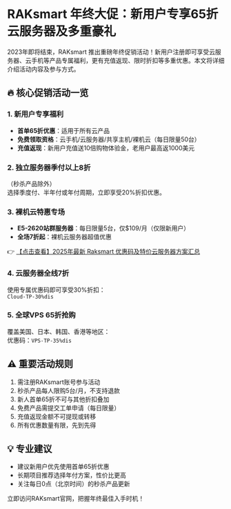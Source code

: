 # RAKsmart 年终大促：新用户专享65折云服务器及多重豪礼

2023年即将结束，RAKsmart 推出重磅年终促销活动！新用户注册即可享受云服务器、云手机等产品专属福利，更有充值返现、限时折扣等多重优惠。本文将详细介绍活动内容及参与方式。

## 🔥 核心促销活动一览

### 1. 新用户专享福利
- **首单65折优惠**：适用于所有云产品
- **免费领取资格**：云手机/云服务器/共享主机/裸机云（每日限量50台）
- **充值返现**：新用户充值送10倍购物体验金，老用户最高返1000美元

### 2. 独立服务器季付以上8折
（秒杀产品除外）  
选择季度付、半年付或年付周期，立即享受20%折扣优惠。

### 3. 裸机云特惠专场
- **E5-2620站群服务器**：每日限量5台，仅$109/月（仅限新用户）
- **全场7折起**：裸机云服务器超值优惠

👉 [【点击查看】2025年最新 Raksmart 优惠码及特价云服务器方案汇总](https://bit.ly/raksmart)

### 4. 云服务器全线7折
使用专属优惠码即可享受30%折扣：  
`Cloud-TP-30%dis`

### 5. 全球VPS 65折抢购
覆盖美国、日本、韩国、香港等地区：  
优惠码：`VPS-TP-35%dis`

## ⚠️ 重要活动规则
1. 需注册RAKsmart账号参与活动
2. 秒杀产品每人限购5台/月，不支持退款
3. 新人首单65折不可与其他折扣叠加
4. 免费产品需提交工单申请（每日限量）
5. 充值返现金额不可提现或转移
6. 所有优惠数量有限，先到先得

## 💡 专业建议
- 建议新用户优先使用首单65折优惠
- 长期项目推荐选择年付方案，性价比更高
- 关注每日0点（北京时间）的秒杀产品更新

立即访问RAKsmart官网，把握年终最佳入手时机！